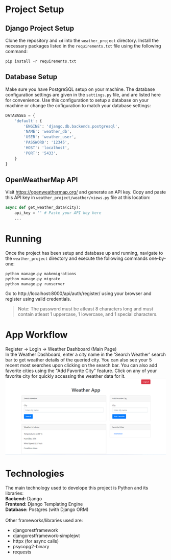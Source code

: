 # Project Setup
## Django Project Setup
Clone the repository and `cd` into the `weather_project` directory. Install the necessary packages listed in the `requirements.txt` file using the following command:
```
pip install -r requirements.txt
```

## Database Setup
Make sure you have PostgreSQL setup on your machine. The database configuration settings are given in the `settings.py` file, and are listed here for convenience. Use this configuration to setup a database on your machine or change the cofiguration to match your database settings:
```py
DATABASES = {
    'default': {
        'ENGINE': 'django.db.backends.postgresql',
        'NAME': 'weather_db',
        'USER': 'weather_user',
        'PASSWORD': '12345',
        'HOST': 'localhost',
        'PORT': '5433',
    }
}
```

## OpenWeatherMap API
Visit https://openweathermap.org/ and generate an API key. Copy and paste this API key in `weather_project/weather/views.py` file at this location:
```py
async def get_weather_data(city):
    api_key = '' # Paste your API key here
    ...
```

# Running
Once the project has been setup and database up and running, navigate to the `weather_project` directory and execute the following commands one-by-one:
```
python manage.py makemigrations
python manage.py migrate
python manage.py runserver
```
Go to http://localhost:8000/api/auth/register/ using your browser and register using valid credentials.
> Note: The password must be atleast 8 characters long and must contain atleast 1 uppercase, 1 lowercase, and 1 special characters.

# App Workflow
Register -> Login -> Weather Dashboard (Main Page) <br>
In the Weather Dashboard, enter a city name in the 'Search Weather' search bar to get weather details of the queried city. You can also see your 5 recent most searches upon clicking on the search bar. You can also add favorite cities using the "Add Favorite City" feature. Click on any of your favorite city for quickly accessing the weather data for it.
![Weather Dashboard](https://github.com/WaqarKhatana220/django_weather_dahsboard/blob/main/Readme%20Assets/Screenshot%202024-06-08%20223807.png)

# Technologies
The main technology used to develope this project is Python and its libraries: <br>
**Backend:** Django <br>
**Frontend:** Django Templating Engine <br>
**Database:** Postgres (with Django ORM) <br><br>
Other frameworks/libraries used are:
- djangorestframework
- djangorestframework-simplejwt
- httpx (for async calls)
- psycopg2-binary
- requests
